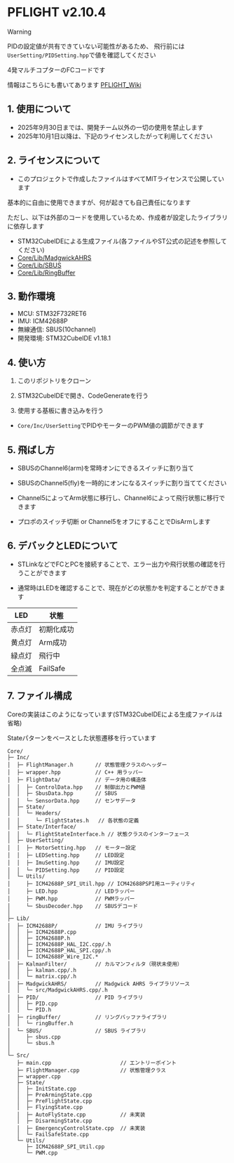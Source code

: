 # PFLIGHT v2.10.4

> [!WARNING]
> PIDの設定値が共有できていない可能性があるため、
> 飛行前には`UserSetting/PIDSetting.hpp`で値を確認してください

4発マルチコプターのFCコードです

情報はこちらにも書いてあります
[PFLIGHT_Wiki](https://github.com/NOKOLat/PFLIGHT/wiki)

## 1. 使用について

- 2025年9月30日までは、開発チーム以外の一切の使用を禁止します
- 2025年10月1日以降は、下記のライセンスしたがって利用してください

## 2. ライセンスについて

- このプロジェクトで作成したファイルはすべてMITライセンスで公開しています

基本的に自由に使用できますが、何が起きても自己責任になります

ただし、以下は外部のコードを使用しているため、作成者が設定したライブラリに依存します

- STM32CubeIDEによる生成ファイル(各ファイルやST公式の記述を参照してください)
- [Core/Lib/MadgwickAHRS](https://github.com/arduino-libraries/MadgwickAHRS) 
- [Core/Lib/SBUS](https://github.com/NOKOLat/SBUS)
- [Core/Lib/RingBuffer](https://github.com/NOKOLat/Ring-Buffer)


## 3. 動作環境

- MCU: STM32F732RET6
- IMU: ICM42688P
- 無線通信: SBUS(10channel)
- 開発環境: STM32CubeIDE v1.18.1

## 4. 使い方

1. このリポジトリをクローン

2. STM32CubeIDEで開き、CodeGenerateを行う

3. 使用する基板に書き込みを行う

- ```Core/Inc/UserSetting```でPIDやモーターのPWM値の調節ができます

## 5. 飛ばし方

- SBUSのChannel6(arm)を常時オンにできるスイッチに割り当て
- SBUSのChannel5(fly)を一時的にオンになるスイッチに割り当ててください

- Channel5によってArm状態に移行し、Channel6によって飛行状態に移行できます
- プロポのスイッチ切断 or Channel5をオフにすることでDisArmします

## 6. デバックとLEDについて

- STLinkなどでFCとPCを接続することで、エラー出力や飛行状態の確認を行うことができます

- 通常時はLEDを確認することで、現在がどの状態かを判定することができます

| LED        | 状態      
|--------------|------------------------|
| 赤点灯 | 初期化成功     |
| 黄点灯 | Arm成功     |
| 緑点灯 | 飛行中     |
| 全点滅 | FailSafe     |

## 7. ファイル構成

Coreの実装はこのようになっています(STM32CubeIDEによる生成ファイルは省略)

Stateパターンをベースとした状態遷移を行っています

```
Core/
├─ Inc/          
│  ├─ FlightManager.h       // 状態管理クラスのヘッダー                      
│  ├─ wrapper.hpp           // C++ 用ラッパー
│  ├─ FlightData/           // データ用の構造体
│  │  ├─ ControlData.hpp    // 制御出力とPWM値
│  │  ├─ SbusData.hpp       // SBUS
│  │  └─ SensorData.hpp     // センサデータ
│  ├─ State/                
│  │  └─ Headers/
│  │     └─ FlightStates.h   // 各状態の定義
│  ├─ State/Interface/
│  │  └─ FlightStateInterface.h // 状態クラスのインターフェース
│  ├─ UserSetting/          
│  │  ├─ MotorSetting.hpp   // モーター設定
│  │  ├─ LEDSetting.hpp     // LED設定
│  │  ├─ ImuSetting.hpp     // IMU設定
│  │  └─ PIDSetting.hpp     // PID設定
│  └─ Utils/               
│     ├─ ICM42688P_SPI_Util.hpp // ICM42688PSPI用ユーティリティ
│     ├─ LED.hpp            // LEDラッパー
│     ├─ PWM.hpp            // PWMラッパー
│     └─ SbusDecoder.hpp    // SBUSデコード
│
├─ Lib/
│  ├─ ICM42688P/            // IMU ライブラリ
│  │  ├─ ICM42688P.cpp
│  │  ├─ ICM42688P.h
│  │  ├─ ICM42688P_HAL_I2C.cpp/.h
│  │  ├─ ICM42688P_HAL_SPI.cpp/.h
│  │  └─ ICM42688P_Wire_I2C.* 
│  ├─ KalmanFilter/         // カルマンフィルタ（現状未使用）
│  │  ├─ kalman.cpp/.h
│  │  └─ matrix.cpp/.h
│  ├─ MadgwickAHRS/         // Madgwick AHRS ライブラリソース
│  │  └─ src/MadgwickAHRS.cpp/.h
│  ├─ PID/                  // PID ライブラリ
│  │  ├─ PID.cpp
│  │  └─ PID.h
│  ├─ ringBuffer/           // リングバッファライブラリ
│  │  └─ ringBuffer.h
│  └─ SBUS/                 // SBUS ライブラリ
│     ├─ sbus.cpp
│     └─ sbus.h
│
└─ Src/
   ├─ main.cpp                      // エントリーポイント
   ├─ FlightManager.cpp             // 状態管理クラス
   ├─ wrapper.cpp
   ├─ State/
   │  ├─ InitState.cpp
   │  ├─ PreArmingState.cpp
   │  ├─ PreFlightState.cpp
   │  ├─ FlyingState.cpp
   │  ├─ AutoFlyState.cpp           // 未実装
   │  ├─ DisarmingState.cpp
   │  ├─ EmergencyControlState.cpp  // 未実装
   │  └─ FailSafeState.cpp
   └─ Utils/
      ├─ ICM42688P_SPI_Util.cpp
      └─ PWM.cpp              
```
